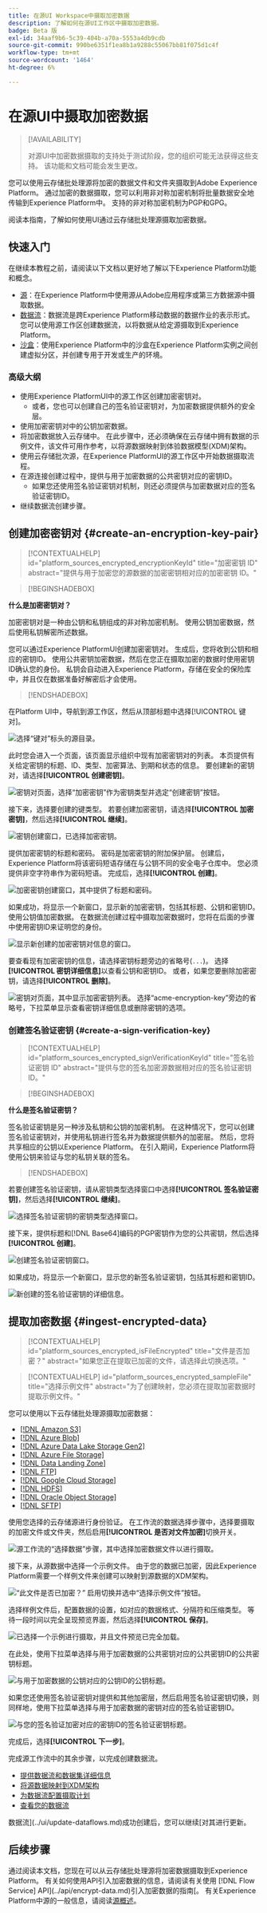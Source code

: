 ```yaml
---
title: 在源UI Workspace中摄取加密数据
description: 了解如何在源UI工作区中摄取加密数据。
badge: Beta 版
exl-id: 34aaf9b6-5c39-404b-a70a-5553a4db9cdb
source-git-commit: 990be6351f1ea8b1a9288c55067bb81f075d1c4f
workflow-type: tm+mt
source-wordcount: '1464'
ht-degree: 6%

---
```


# 在源UI中摄取加密数据

>[!AVAILABILITY]
>
>对源UI中加密数据摄取的支持处于测试阶段，您的组织可能无法获得这些支持。 该功能和文档可能会发生更改。

您可以使用云存储批处理源将加密的数据文件和文件夹摄取到Adobe Experience Platform。 通过加密的数据摄取，您可以利用非对称加密机制将批量数据安全地传输到Experience Platform中。 支持的非对称加密机制为PGP和GPG。

阅读本指南，了解如何使用UI通过云存储批处理源摄取加密数据。

## 快速入门

在继续本教程之前，请阅读以下文档以更好地了解以下Experience Platform功能和概念。

* [源](../../home.md)：在Experience Platform中使用源从Adobe应用程序或第三方数据源中摄取数据。
* [数据流](../../../dataflows/home.md)：数据流是跨Experience Platform移动数据的数据作业的表示形式。 您可以使用源工作区创建数据流，以将数据从给定源摄取到Experience Platform。
* [沙盒](../../../sandboxes/home.md)：使用Experience Platform中的沙盒在Experience Platform实例之间创建虚拟分区，并创建专用于开发或生产的环境。

### 高级大纲

* 使用Experience PlatformUI中的源工作区创建加密密钥对。
   * 或者，您也可以创建自己的签名验证密钥对，为加密数据提供额外的安全层。
* 使用加密密钥对中的公钥加密数据。
* 将加密数据放入云存储中。 在此步骤中，还必须确保在云存储中拥有数据的示例文件，该文件可用作参考，以将源数据映射到体验数据模型(XDM)架构。
* 使用云存储批次源，在Experience PlatformUI的源工作区中开始数据摄取流程。
* 在源连接创建过程中，提供与用于加密数据的公共密钥对应的密钥ID。
   * 如果您还使用签名验证密钥对机制，则还必须提供与加密数据对应的签名验证密钥ID。
* 继续数据流创建步骤。

## 创建加密密钥对 {#create-an-encryption-key-pair}

>[!CONTEXTUALHELP]
>id="platform_sources_encrypted_encryptionKeyId"
>title="加密密钥 ID"
>abstract="提供与用于加密您的源数据的加密密钥相对应的加密密钥 ID。"

>[!BEGINSHADEBOX]

**什么是加密密钥对？**

加密密钥对是一种由公钥和私钥组成的非对称加密机制。 使用公钥加密数据，然后使用私钥解密所述数据。

您可以通过Experience PlatformUI创建加密密钥对。 生成后，您将收到公钥和相应的密钥ID。 使用公共密钥加密数据，然后在您正在摄取加密的数据时使用密钥ID确认您的身份。 私钥会自动进入Experience Platform，存储在安全的保险库中，并且仅在数据准备好解密后才会使用。

>[!ENDSHADEBOX]

在Platform UI中，导航到源工作区，然后从顶部标题中选择[!UICONTROL 键对]。

![选择“键对”标头的源目录。](../../images/tutorials/edi/catalog.png)

此时您会进入一个页面，该页面显示组织中现有加密密钥对的列表。 本页提供有关给定密钥的标题、ID、类型、加密算法、到期和状态的信息。 要创建新的密钥对，请选择&#x200B;**[!UICONTROL 创建密钥]**。

![密钥对页面，选择“加密密钥”作为密钥类型并选定“创建密钥”按钮。](../../images/tutorials/edi/encryption_key_page.png)

接下来，选择要创建的键类型。 若要创建加密密钥，请选择&#x200B;**[!UICONTROL 加密密钥]**，然后选择&#x200B;**[!UICONTROL 继续]**。

![密钥创建窗口，已选择加密密钥。](../../images/tutorials/edi/choose_encryption_key_type.png)

提供加密密钥的标题和密码。 密码是加密密钥的附加保护层。 创建后，Experience Platform将该密码短语存储在与公钥不同的安全电子仓库中。 您必须提供非空字符串作为密码短语。 完成后，选择&#x200B;**[!UICONTROL 创建]**。

![加密密钥创建窗口，其中提供了标题和密码。](../../images/tutorials/edi/create_encryption_key.png)

如果成功，将显示一个新窗口，显示新的加密密钥，包括其标题、公钥和密钥ID。 使用公钥值加密数据。 在数据流创建过程中摄取加密数据时，您将在后面的步骤中使用密钥ID来证明您的身份。

![显示新创建的加密密钥对信息的窗口。](../../images/tutorials/edi/encryption_key_details.png)

要查看现有加密密钥的信息，请选择密钥标题旁边的省略号(`...`)。 选择&#x200B;**[!UICONTROL 密钥详细信息]**&#x200B;以查看公钥和密钥ID。 或者，如果您要删除加密密钥，请选择&#x200B;**[!UICONTROL 删除]**。

![密钥对页面，其中显示加密密钥列表。 选择“acme-encryption-key”旁边的省略号，下拉菜单显示查看密钥详细信息或删除密钥的选项。](../../images/tutorials/edi/configuration_options.png)

### 创建签名验证密钥 {#create-a-sign-verification-key}

>[!CONTEXTUALHELP]
>id="platform_sources_encrypted_signVerificationKeyId"
>title="签名验证密钥 ID"
>abstract="提供与您的签名加密源数据相对应的签名验证密钥 ID。"

>[!BEGINSHADEBOX]

**什么是签名验证密钥？**

签名验证密钥是另一种涉及私钥和公钥的加密机制。 在这种情况下，您可以创建签名验证密钥对，并使用私钥进行签名并为数据提供额外的加密层。 然后，您将共享相应的公钥以Experience Platform。 在引入期间，Experience Platform将使用公钥来验证与您的私钥关联的签名。

>[!ENDSHADEBOX]

若要创建签名验证密钥，请从密钥类型选择窗口中选择&#x200B;**[!UICONTROL 签名验证密钥]**，然后选择&#x200B;**[!UICONTROL 继续]**。

![选择签名验证密钥的密钥类型选择窗口。](../../images/tutorials/edi/choose_sign_verification_key_type.png)

接下来，提供标题和[!DNL Base64]编码的PGP密钥作为您的公共密钥，然后选择&#x200B;**[!UICONTROL 创建]**。

![创建签名验证密钥窗口。](../../images/tutorials/edi/create_sign_verification_key.png)

如果成功，将显示一个新窗口，显示您的新签名验证密钥，包括其标题和密钥ID。

![新创建的签名验证密钥的详细信息。](../../images/tutorials/edi/sign_verification_key_details.png)

## 提取加密数据 {#ingest-encrypted-data}

>[!CONTEXTUALHELP]
>id="platform_sources_encrypted_isFileEncrypted"
>title="文件是否加密？"
>abstract="如果您正在提取已加密的文件，请选择此切换选项。"

>[!CONTEXTUALHELP]
>id="platform_sources_encrypted_sampleFile"
>title="选择示例文件"
>abstract="为了创建映射，您必须在提取加密数据时提取示例文件。"

您可以使用以下云存储批处理源摄取加密数据：

* [[!DNL Amazon S3]](../ui/create/cloud-storage/s3.md)
* [[!DNL Azure Blob]](../ui/create/cloud-storage/blob.md)
* [[!DNL Azure Data Lake Storage Gen2]](../ui/create/cloud-storage/adls-gen2.md)
* [[!DNL Azure File Storage]](../ui/create/cloud-storage/azure-file-storage.md)
* [[!DNL Data Landing Zone]](../ui/create/cloud-storage/data-landing-zone.md)
* [[!DNL FTP]](../ui/create/cloud-storage/ftp.md)
* [[!DNL Google Cloud Storage]](../ui/create/cloud-storage/google-cloud-storage.md)
* [[!DNL HDFS]](../ui/create/cloud-storage/hdfs.md)
* [[!DNL Oracle Object Storage]](../ui/create/cloud-storage/oracle-object-storage.md)
* [[!DNL SFTP]](../ui/create/cloud-storage/sftp.md)

使用您选择的云存储源进行身份验证。 在工作流的数据选择步骤中，选择要摄取的加密文件或文件夹，然后启用&#x200B;**[!UICONTROL 是否对文件加密]**&#x200B;切换开关。

![源工作流的“选择数据”步骤，其中选择加密数据文件以进行摄取。](../../images/tutorials/edi/select_data.png)

接下来，从源数据中选择一个示例文件。 由于您的数据已加密，因此Experience Platform需要一个样例文件来创建可以映射到源数据的XDM架构。

![ “此文件是否已加密？” 启用切换并选中“选择示例文件”按钮。](../../images/tutorials/edi/select_sample_file.png)

选择样例文件后，配置数据的设置，如对应的数据格式、分隔符和压缩类型。 等待一段时间以完全呈现预览界面，然后选择&#x200B;**[!UICONTROL 保存]**。

![已选择一个示例进行摄取，并且文件预览已完全加载。](../../images/tutorials/edi/file_preview.png)

在此处，使用下拉菜单选择与用于加密数据的公共密钥对应的公共密钥ID的公共密钥标题。

![与用于加密数据的公钥对应的公钥ID的公钥标题。](../../images/tutorials/edi/public_key_id.png)

如果您还使用签名验证密钥对提供和其他加密层，然后启用签名验证密钥切换，则同样地，使用下拉菜单选择与用于加密数据的密钥对应的签名验证密钥ID。

![与您的签名验证加密对应的密钥ID的签名验证密钥标题。](../../images/tutorials/edi/custom_key_id.png)

完成后，选择&#x200B;**[!UICONTROL 下一步]**。

完成源工作流中的其余步骤，以完成创建数据流。

* [提供数据流和数据集详细信息](../ui/dataflow/batch/cloud-storage.md#provide-dataflow-details)
* [将源数据映射到XDM架构](../ui/dataflow/batch/cloud-storage.md#map-data-fields-to-an-xdm-schema)
* [为数据流配置摄取计划](../ui/dataflow/batch/cloud-storage.md#schedule-ingestion-runs)
* [查看您的数据流](../ui/dataflow/batch/cloud-storage.md#review-your-dataflow)

数据流](../ui/update-dataflows.md)成功创建后，您可以继续[对其进行更新。

## 后续步骤

通过阅读本文档，您现在可以从云存储批处理源将加密数据摄取到Experience Platform。 有关如何使用API引入加密数据的信息，请阅读有关使用 [!DNL Flow Service] API](../api/encrypt-data.md)引入加密数据的指南[。 有关Experience Platform中源的一般信息，请阅读[源概述](../../home.md)。
